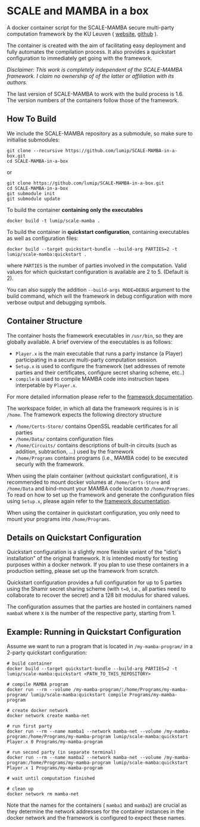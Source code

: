 # SCALE and MAMBA in a box

A docker container script for the SCALE-MAMBA secure multi-party computation framework by the KU Leuven ( [website](https://homes.esat.kuleuven.be/~nsmart/SCALE/), [github](https://github.com/KULeuven-COSIC/SCALE-MAMBA) ).

The container is created with the aim of facilitating easy deployment and fully automates the compilation process. It also provides a quickstart configuration to immediately get going with the framework.

*Disclaimer: This work is completely independent of the SCALE-MAMBA framework. I claim no ownership of of the latter or affiliation with its authors.*

The last version of SCALE-MAMBA to work with the build process is 1.6. The version numbers of the containers follow those of the framework.

## How To Build

We include the SCALE-MAMBA repository as a submodule, so make sure to initialise submodules:
```
git clone --recursive https://github.com/lumip/SCALE-MAMBA-in-a-box.git
cd SCALE-MAMBA-in-a-box
```
or
```
git clone https://github.com/lumip/SCALE-MAMBA-in-a-box.git
cd SCALE-MAMBA-in-a-box
git submodule init
git submodule update
```

To build the container **containing only the executables**
```
docker build -t lumip/scale-mamba .
```

To build the container in **quickstart configuration**, containing executables as well as configuration files:
```
docker build --target quickstart-bundle --build-arg PARTIES=2 -t lumip/scale-mamba:quickstart .
```
where `PARTIES` is the number of parties involved in the computation. Valid values for which quickstart configuration is available are 2 to 5. (Default is 2).

You can also supply the addition `--build-args MODE=DEBUG` argument to the build command, which will the framework in debug configuration with more verbose output and debugging symbols.

## Container Structure

The container hosts the framework executables in `/usr/bin`, so they are globally available. A brief overview of the executables is as follows:

- `Player.x` is the main executable that runs a party instance (a Player) participating in a secure multi-party computation session.
- `Setup.x` is used to configure the framework (set addresses of remote parties and their certificates, configure secret sharing scheme, etc..)
- `compile` is used to compile MAMBA code into instruction tapes interpetable by `Player.x`.

For more detailed information please refer to the [framework documentation](https://homes.esat.kuleuven.be/~nsmart/SCALE/Documentation.pdf).

The workspace folder, in which all data the framework requires is in is `/home`. The framework expects the following directory structure

- `/home/Certs-Store/` contains OpenSSL readable certificates for all parties
- `/home/Data/` contains configuration files
- `/home/Circuits/` contains descriptions of built-in circuits (such as addition, subtraction, ...) used by the framework
- `/home/Programs` contains programs (i.e., MAMBA code) to be executed securly with the framework.

When using the plain container (without quickstart configuration), it is recommended to mount docker volumes at `/home/Certs-Store` and `/home/Data` and bind-mount your MAMBA code location to `/home/Programs`. To read on how to set up the framework and generate the configuration files using `Setup.x`, please again refer to the [framework documentation](https://homes.esat.kuleuven.be/~nsmart/SCALE/Documentation.pdf).

When using the container in quickstart configuration, you only need to mount your programs into `/home/Programs`.

## Details on Quickstart Configuration

Quickstart configuration is a slightly more flexible variant of the "idiot's installation" of the original framework. It is intended mostly for testing purposes within a docker network. If you plan to use these containers in a production setting, please set up the framework from scratch.

Quickstart configuration provides a full configuration for up to 5 parties using the Shamir secret sharing scheme (with `t=0`, i.e., all parties need to collaborate to recover the secret) and a 128 bit modulus for shared values.

The configuration assumes that the parties are hosted in containers named `mambaX` where `X` is the number of the respective party, starting from 1.

## Example: Running in Quickstart Configuration

Assume we want to run a program that is located in `/my-mamba-program/` in a 2-party quickstart configuration:

```
# build container
docker build --target quickstart-bundle --build-arg PARTIES=2 -t lumip/scale-mamba:quickstart <PATH_TO_THIS_REPOSITORY>

# compile MAMBA program
docker run --rm --volume /my-mamba-program/:/home/Programs/my-mamba-program/ lumip/scale-mamba:quickstart compile Programs/my-mamba-program

# create docker network
docker network create mamba-net

# run first party
docker run --rm --name mamba1 --network mamba-net --volume /my-mamba-program:/home/Programs/my-mamba-program lumip/scale-mamba:quickstart Player.x 0 Programs/my-mamba-program

# run second party (in separate terminal)
docker run --rm --name mamba2 --network mamba-net --volume /my-mamba-program:/home/Programs/my-mamba-program lumip/scale-mamba:quickstart Player.x 1 Programs/my-mamba-program

# wait until computation finished

# clean up
docker network rm mamba-net
```

Note that the names for the containers ( `mamba1` and `mamba2`) are crucial as they determine the network addresses for the container instances in the docker network and the framework is configured to expect these names.
